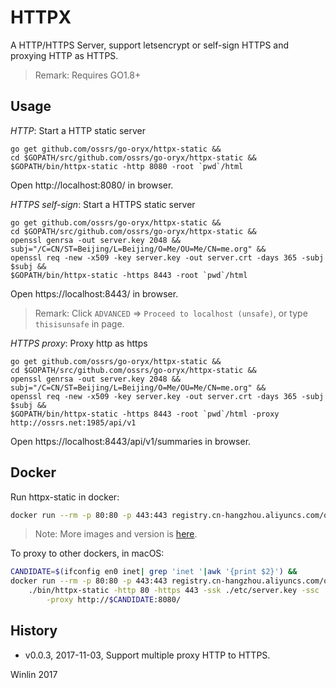# HTTPX

A HTTP/HTTPS Server, support letsencrypt or self-sign HTTPS and proxying HTTP as HTTPS.

> Remark: Requires GO1.8+

## Usage

*HTTP*: Start a HTTP static server

```
go get github.com/ossrs/go-oryx/httpx-static &&
cd $GOPATH/src/github.com/ossrs/go-oryx/httpx-static &&
$GOPATH/bin/httpx-static -http 8080 -root `pwd`/html
```

Open http://localhost:8080/ in browser.

*HTTPS self-sign*: Start a HTTPS static server

```
go get github.com/ossrs/go-oryx/httpx-static &&
cd $GOPATH/src/github.com/ossrs/go-oryx/httpx-static &&
openssl genrsa -out server.key 2048 &&
subj="/C=CN/ST=Beijing/L=Beijing/O=Me/OU=Me/CN=me.org" &&
openssl req -new -x509 -key server.key -out server.crt -days 365 -subj $subj &&
$GOPATH/bin/httpx-static -https 8443 -root `pwd`/html
```

Open https://localhost:8443/ in browser.

> Remark: Click `ADVANCED` => `Proceed to localhost (unsafe)`, or type `thisisunsafe` in page.

*HTTPS proxy*: Proxy http as https

```
go get github.com/ossrs/go-oryx/httpx-static &&
cd $GOPATH/src/github.com/ossrs/go-oryx/httpx-static &&
openssl genrsa -out server.key 2048 &&
subj="/C=CN/ST=Beijing/L=Beijing/O=Me/OU=Me/CN=me.org" &&
openssl req -new -x509 -key server.key -out server.crt -days 365 -subj $subj &&
$GOPATH/bin/httpx-static -https 8443 -root `pwd`/html -proxy http://ossrs.net:1985/api/v1
```

Open https://localhost:8443/api/v1/summaries in browser.

## Docker

Run httpx-static in docker:

```bash
docker run --rm -p 80:80 -p 443:443 registry.cn-hangzhou.aliyuncs.com/ossrs/httpx:v1.0.2
```

> Note: More images and version is [here](https://cr.console.aliyun.com/repository/cn-hangzhou/ossrs/httpx/images).

To proxy to other dockers, in macOS:

```bash
CANDIDATE=$(ifconfig en0 inet| grep 'inet '|awk '{print $2}') &&
docker run --rm -p 80:80 -p 443:443 registry.cn-hangzhou.aliyuncs.com/ossrs/httpx:v1.0.5 \
    ./bin/httpx-static -http 80 -https 443 -ssk ./etc/server.key -ssc ./etc/server.crt \
        -proxy http://$CANDIDATE:8080/
```

## History

* v0.0.3, 2017-11-03, Support multiple proxy HTTP to HTTPS.

Winlin 2017
